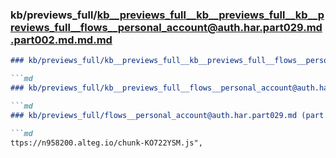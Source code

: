 ### kb/previews_full/kb__previews_full__kb__previews_full__kb__previews_full__flows__personal_account@auth.har.part029.md.part002.md.md.md

```md
### kb/previews_full/kb__previews_full__kb__previews_full__flows__personal_account@auth.har.part029.md.part002.md.md

```md
### kb/previews_full/kb__previews_full__flows__personal_account@auth.har.part029.md.part002.md

```md
### kb/previews_full/flows__personal_account@auth.har.part029.md (part 002)

```md
ttps://n958200.alteg.io/chunk-KO722YSM.js",
           
```

```

```

```

```
